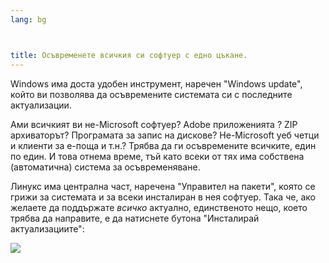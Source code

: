 ```yaml
---
lang: bg



title: Осъвременете всичкия си софтуер с едно цъкане.
---
```


Windows има доста удобен инструмент, наречен "Windows update", който ви позволява да осъвремените системата си с последните актуализации.

Ами всичкият ви не-Microsoft софтуер? Adobe приложенията ? 
ZIP архиваторът? Програмата за запис на дискове? Не-Microsoft уеб четци и клиенти за е-поща и т.н.? Трябва да ги осъвремените всичките, един по един. И това отнема време, тъй като всеки от тях има собствена (автоматична) система за осъвременяване.

Линукс има централна част, наречена "Управител на пакети", която се грижи за системата и за всеки инсталиран в нея софтуер. Така че, ако желаете да поддържате <i>всичко</i> актуално, единственото нещо, което трябва да направите, е да натиснете бутона "Инсталирай актуализациите":

<img src="Images/global_update.png" />




